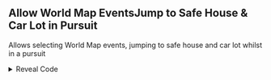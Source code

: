 ## Allow World Map EventsJump to Safe House & Car Lot in Pursuit

Allows selecting World Map events, jumping to safe house and car lot whilst in a pursuit

<details>
<summary>Reveal Code</summary>

```powerpc
0418B740 38600000
0418F558 38600000
0418F43C 38600000
041C02BC 38600000
041E4DBC 38000000
```
</details>
